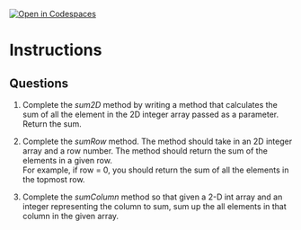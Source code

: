 [![Open in Codespaces](https://classroom.github.com/assets/launch-codespace-2972f46106e565e64193e422d61a12cf1da4916b45550586e14ef0a7c637dd04.svg)](https://classroom.github.com/open-in-codespaces?assignment_repo_id=20810544)
# Instructions  

  ## Questions
  1. Complete the _sum2D_ method by writing a method that calculates the sum of all the element in the 2D integer array passed as a parameter. Return the sum.

2. Complete the _sumRow_ method. The method should take in an 2D integer array and a row number. The method should return the sum of the elements in a given row.</br>
For example, if row = 0, you should return the sum of all the elements in the topmost row.

3. Complete the _sumColumn_ method so that given a 2-D int array and an integer representing the column to sum, sum up the all elements in that column in the given array.

